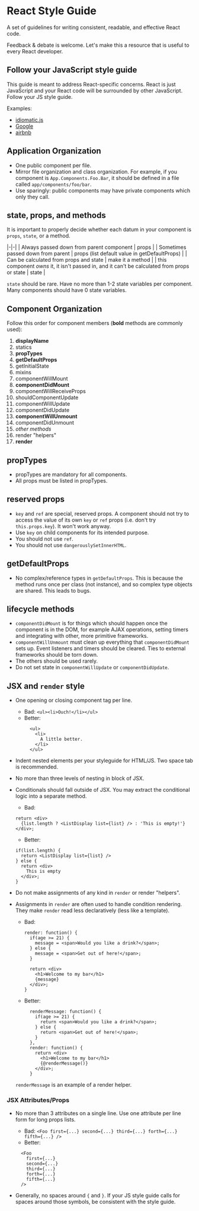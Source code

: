 # React Style Guide

A set of guidelines for writing consistent, readable, and effective React code.

Feedback & debate is welcome. Let's make this a resource that is useful to every React developer.

## Follow your JavaScript style guide

This guide is meant to address React-specific concerns. React is just JavaScript and your React code will be surrounded by other JavaScript. Follow your JS style guide.

Examples:

* [idiomatic.js](https://github.com/rwaldron/idiomatic.js)
*  [Google](https://google-styleguide.googlecode.com/svn/trunk/javascriptguide.xml)
* [airbnb](https://github.com/airbnb/javascript)

## Application Organization

* One public component per file.
* Mirror file organization and class organization. For example, if you component is `App.Components.Foo.Bar`, it should be defined in a file called `app/components/foo/bar`.
* Use sparingly: public components may have private components which only they call.

## state, props, and methods

It is important to properly decide whether each datum in your component is `props`, `state`, or a method.

|-|-|
| Always passed down from parent component | props |
| Sometimes passed down from parent        | props (list default value in getDefaultProps) |
| Can be calculated from props and state | make it a method |
| this component _owns_ it, it isn't passed in, and it can't be calculated from props or state | state |

`state` should be rare. Have no more than 1-2 state variables per component. Many components should have 0 state variables.

## Component Organization

Follow this order for component members (**bold** methods are commonly used):

  1.  **displayName**
  2.  statics
  3.  **propTypes**
  4.  **getDefaultProps**
  5.  getInitialState
  6.  mixins
  7.  componentWillMount
  8.  **componentDidMount**
  9.  componentWillReceiveProps
  10. shouldComponentUpdate
  11. componentWillUpdate
  12. componentDidUpdate
  13. **componentWillUnmount**
  14. componentDidUnmount
  15. _other methods_
  16. render "helpers"
  17. **render**

## propTypes

* propTypes are mandatory for all components.
* All props must be listed in propTypes.

## reserved props

* `key` and `ref` are special, reserved props. A component should not try to access the value of its own `key` or `ref` props (i.e. don't try `this.props.key`). It won't work anyway.
* Use `key` on child components for its intended purpose.
* You should not use `ref`.
* You should not use `dangerouslySetInnerHTML`.

## getDefaultProps

* No complex/reference types in `getDefaultProps`. This is because the method runs once per class (not instance), and so complex type objects are shared. This leads to bugs.

## lifecycle methods

* `componentDidMount` is for things which should happen once the component is in the DOM, for example AJAX operations, setting timers and integrating with other, more primitive frameworks.
* `componentWillUnmount` must clean up everything that `componentDidMount` sets up. Event listeners and timers should be cleared. Ties to external frameworks should be torn down.
* The others should be used rarely.
* Do not set state in `componentWillUpdate` or `componentDidUpdate`.

## JSX and `render` style

* One opening or closing component tag per line.
    * Bad: `<ul><li>Ouch!</li></ul>`
    * Better:
      ```
        <ul>
          <li>
            A little better.
          </li>
        </ul>
      ```
* Indent nested elements per your styleguide for HTML/JS. Two space tab is recommended.
* No more than three levels of nesting in block of JSX.
* Conditionals should fall outside of JSX. You may extract the conditional logic into a separate method.
  * Bad:
  ```
  return <div>
    {list.length ? <ListDisplay list={list} /> : 'This is empty!'}
  </div>;
  ```

  * Better:
  ```
  if(list.length) {
    return <ListDisplay list={list} />
  } else {
    return <div>
      This is empty
    </div>;
  }
  ```
  
* Do not make assignments of any kind in `render` or render "helpers".
* Assignments in `render` are often used to handle condition rendering. They make `render` read less declaratively (less like a template).
  * Bad:
    ```
    render: function() {
      if(age >= 21) {
        message = <span>Would you like a drink?</span>;
      } else {
        message = <span>Get out of here!</span>;
      }

      return <div>
        <h1>Welcome to my bar</h1>
        {message}
      </div>;
    }
    ```

  * Better:
    ```
      renderMessage: function() {
        if(age >= 21) {
          return <span>Would you like a drink?</span>;
        } else {
          return <span>Get out of here!</span>;
        }
      },
      render: function() {
        return <div>
          <h1>Welcome to my bar</h1>
          {@renderMessage()}
        </div>;
      }
    ```

  `renderMessage` is an example of a render helper.


### JSX Attributes/Props

* No more than 3 attributes on a single line. Use one attribute per line form for long props lists.
  * Bad: `<Foo first={...} second={...} third={...} forth={...} fifth={...} />`
  * Better:
  ```
    <Foo
      first={...}
      second={...}
      third={...}
      forth={...}
      fifth={...}
    />
  ```

* Generally, no spaces around `{` and `}`. If your JS style guide calls for spaces around those symbols, be consistent with the style guide.
